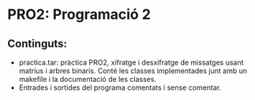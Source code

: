 # PRO2: Programació 2
## Continguts:
* practica.tar: pràctica PRO2, xifratge i desxifratge de missatges usant matrius i arbres binaris. Conté les classes implementades junt amb un makefile i la documentació de les classes.
* Entrades i sortides del programa comentats i sense comentar.
